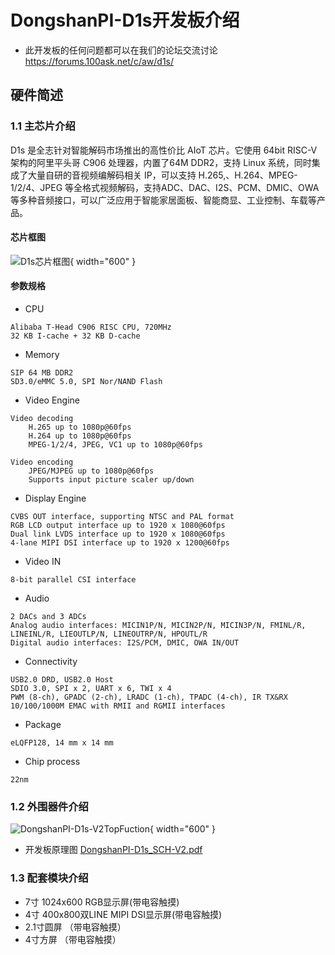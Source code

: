 # DongshanPI-D1s开发板介绍
* 此开发板的任何问题都可以在我们的论坛交流讨论 https://forums.100ask.net/c/aw/d1s/
## 硬件简述
### 1.1 主芯片介绍

D1s 是全志针对智能解码市场推出的高性价比 AIoT 芯片。它使用 64bit RISC-V 架构的阿里平头哥 C906 处理器，内置了64M DDR2，支持 Linux 系统，同时集成了大量自研的音视频编解码相关 IP，可以支持 H.265,、H.264、MPEG-1/2/4、JPEG 等全格式视频解码，支持ADC、DAC、I2S、PCM、DMIC、OWA 等多种音频接口，可以广泛应用于智能家居面板、智能商显、工业控制、车载等产品。
#### 芯片框图

![D1s芯片框图](https://d1s.docs.aw-ol.com/assets/img/index/D1sSoC.png){ width="600" }


####  参数规格

* CPU

```
Alibaba T-Head C906 RISC CPU, 720MHz
32 KB I-cache + 32 KB D-cache
```
*  Memory

```
SIP 64 MB DDR2
SD3.0/eMMC 5.0, SPI Nor/NAND Flash
```

* Video Engine

```
Video decoding
    H.265 up to 1080p@60fps 
    H.264 up to 1080p@60fps 
    MPEG-1/2/4, JPEG, VC1 up to 1080p@60fps

Video encoding
    JPEG/MJPEG up to 1080p@60fps
    Supports input picture scaler up/down
```

*  Display Engine

```
CVBS OUT interface, supporting NTSC and PAL format
RGB LCD output interface up to 1920 x 1080@60fps
Dual link LVDS interface up to 1920 x 1080@60fps
4-lane MIPI DSI interface up to 1920 x 1200@60fps
```

*  Video IN

```
8-bit parallel CSI interface
```

*  Audio

```
2 DACs and 3 ADCs
Analog audio interfaces: MICIN1P/N, MICIN2P/N, MICIN3P/N, FMINL/R, LINEINL/R, LIEOUTLP/N, LINEOUTRP/N, HPOUTL/R
Digital audio interfaces: I2S/PCM, DMIC, OWA IN/OUT
```

*  Connectivity

```
USB2.0 DRD, USB2.0 Host
SDIO 3.0, SPI x 2, UART x 6, TWI x 4
PWM (8-ch), GPADC (2-ch), LRADC (1-ch), TPADC (4-ch), IR TX&RX 
10/100/1000M EMAC with RMII and RGMII interfaces
```

* Package

```
eLQFP128, 14 mm x 14 mm
```

* Chip process

```
22nm
```

### 1.2 外围器件介绍

![DongshanPI-D1s-V2TopFuction](https://photos.100ask.net/dongshanpi-docs/d1s/DongshanPI-D1s-V2TopFuction.png){ width="600" }

* 开发板原理图 [DongshanPI-D1s_SCH-V2.pdf](/DongshanPI-D1s/DongshanPI-D1s_SCH-V2.pdf)

### 1.3 配套模块介绍
* 7寸 1024x600 RGB显示屏(带电容触摸)
* 4寸 400x800双LINE MIPI DSI显示屏(带电容触摸)
* 2.1寸圆屏 （带电容触摸）
* 4寸方屏 （带电容触摸）